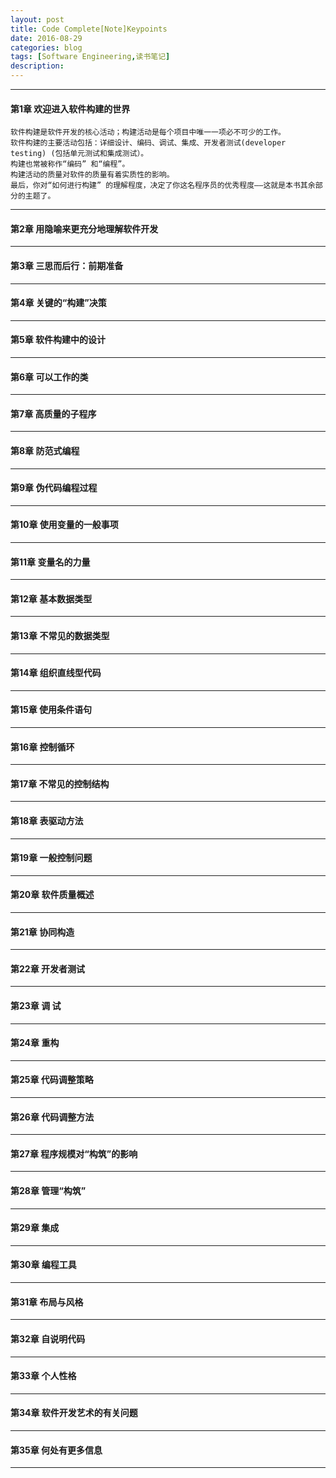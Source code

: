 ```yaml
---
layout: post
title: Code Complete[Note]Keypoints
date: 2016-08-29
categories: blog
tags: [Software Engineering,读书笔记]
description: 
---
```


---

#### 第1章 欢迎进入软件构建的世界
	软件构建是软件开发的核心活动；构建活动是每个项目中唯一一项必不可少的工作。
	软件构建的主要活动包括：详细设计、编码、调试、集成、开发者测试(developer testing) (包括单元测试和集成测试）。
	构建也常被称作“编码” 和“编程”。
	构建活动的质量对软件的质量有着实质性的影响。
	最后，你对“如何进行构建” 的理解程度，决定了你这名程序员的优秀程度——这就是本书其余部分的主题了。

---

#### 第2章 用隐喻来更充分地理解软件开发

---

#### 第3章 三思而后行：前期准备

---

#### 第4章 关键的“构建”决策

---

#### 第5章 软件构建中的设计

---

#### 第6章 可以工作的类

---

#### 第7章 高质量的子程序

---

#### 第8章 防范式编程

---

#### 第9章 伪代码编程过程

---

#### 第10章 使用变量的一般事项

---

#### 第11章 变量名的力量

---

#### 第12章 基本数据类型

---

#### 第13章 不常见的数据类型

---

#### 第14章 组织直线型代码

---

#### 第15章 使用条件语句

---

#### 第16章 控制循环

---

#### 第17章 不常见的控制结构

---

#### 第18章 表驱动方法

---

#### 第19章 一般控制问题

---

#### 第20章 软件质量概述

---

#### 第21章 协同构造

---

#### 第22章 开发者测试

---

#### 第23章 调 试

---

#### 第24章 重构

---

#### 第25章 代码调整策略

---

#### 第26章 代码调整方法

---

#### 第27章 程序规模对“构筑”的影响

---

#### 第28章 管理“构筑”

---

#### 第29章 集成

---

#### 第30章 编程工具

---

#### 第31章 布局与风格

---

#### 第32章 自说明代码

---

#### 第33章 个人性格

---

#### 第34章 软件开发艺术的有关问题

---

#### 第35章 何处有更多信息

---
